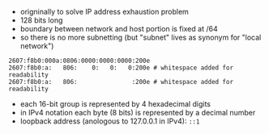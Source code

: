 * origninally to solve IP address exhaustion problem
* 128 bits long
* boundary between network and host portion is fixed at /64
* so there is no more subnetting (but "subnet" lives as synonym for "local network")
```
2607:f8b0:000a:0806:0000:0000:0000:200e
2607:f8b0:a:   806:    0:   0:   0:200e # whitespace added for readability
2607:f8b0:a:   806:               :200e # whitespace added for readability
```
* each 16-bit group is represented by 4 hexadecimal digits
* in IPv4 notation each byte (8 bits) is represented by a decimal number
* loopback address (anologous to 127.0.0.1 in IPv4): `::1`